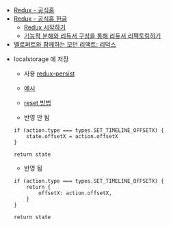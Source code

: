 -   [Redux - 공식홈](https://redux.js.org/)
-   [Redux - 공식홈 한글](https://ko.redux.js.org/)
    -   [Redux 시작하기](https://ko.redux.js.org/introduction/getting-started/)
    -   [기능적 분해와 리듀서 구성을 통해 리듀서 리팩토링하기](https://ko.redux.js.org/recipes/structuring-reducers/refactoring-reducer-example/)
-   [벨로퍼트와 함께하는 모던 리액트: 리덕스](https://react.vlpt.us/redux)
<!--
-   [React + Redux 앱 테스트](https://velopert.com/3591)
    -   redux-actions 사용
-   [Jest를 이용한 Reducer 테스트](https://pewww.tistory.com/24)

    -   "리듀서는 액션을 이전의 상태에 적용한 후 새로운 상태를 반환해야 한다."
    -   redux-actions, redux-mock-store 사용 -->

-   localstorage 에 저장

    -   사용 [redux-persist](https://github.com/rt2zz/redux-persist)
    -   [예시](https://velog.io/@_jouz_ryul/LocalStorage-SessiongStorage-%EA%B7%B8%EB%A6%AC%EA%B3%A0-Redux-Persist)
    -   [reset 방법](https://github.com/rt2zz/redux-persist/issues/1015)

    -   반영 안 됨

    ```
    if (action.type === types.SET_TIMELINE_OFFSETX) {
        state.offsetX = action.offsetX
    }

    return state
    ```

    -   반영 됨

    ```
    if (action.type === types.SET_TIMELINE_OFFSETX) {
        return {
            offsetX: action.offsetX,
        }
    }

    return state
    ```
